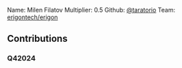 Name: Milen Filatov
Multiplier: 0.5
Github: [@taratorio](https://github.com/taratorio)
Team: [erigontech/erigon](https://github.com/erigontech/erigon/pulls?q=author%3Ataratorio)

## Contributions
### Q42024
